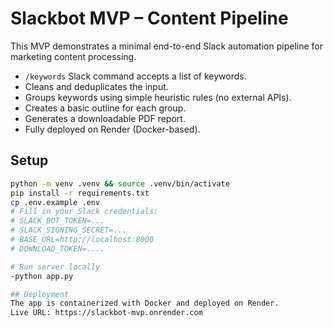 # Slackbot MVP – Content Pipeline

This MVP demonstrates a minimal end-to-end Slack automation pipeline for marketing content processing.

- `/keywords` Slack command accepts a list of keywords.
- Cleans and deduplicates the input.
- Groups keywords using simple heuristic rules (no external APIs).
- Creates a basic outline for each group.
- Generates a downloadable PDF report.
- Fully deployed on Render (Docker-based).

## Setup

```bash
python -m venv .venv && source .venv/bin/activate
pip install -r requirements.txt
cp .env.example .env
# Fill in your Slack credentials:
# SLACK_BOT_TOKEN=...
# SLACK_SIGNING_SECRET=...
# BASE_URL=http://localhost:8000
# DOWNLOAD_TOKEN=....

# Run server locally
-python app.py

## Deployment
The app is containerized with Docker and deployed on Render.  
Live URL: https://slackbot-mvp.onrender.com
